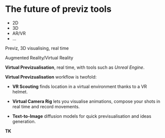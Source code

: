 # The future of previz tools


- 2D
- 3D
- AR/VR
- ...

Previz, 3D visualising, real time

Augmented Reality/Virtual Reality

**Virtual Previzualisation**, real time, with tools such as *Unreal Engine*.
 
**Virtual Previzualisation** workflow is twofold: 

- **VR Scouting** finds location in a virtual environment thanks to a VR helmet.

- **Virtual Camera Rig** lets you visualise animations, compose your shots in real time and record movements.

- **Text-to-Image** diffusion models for quick previsualisation and ideas generation.

**TK**

